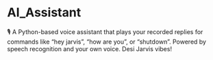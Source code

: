 # AI_Assistant
 🎙️ A Python-based voice assistant that plays your recorded replies for commands like “hey jarvis”, “how are you”, or “shutdown”. Powered by speech recognition and your own voice. Desi Jarvis vibes!
